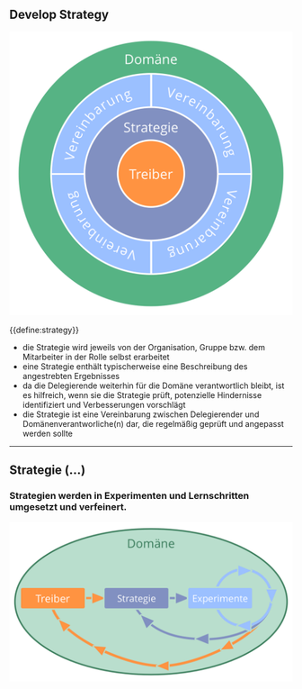 ## Develop Strategy

![right,fit](img/driver-domain/driver-strategy-agreements-domain.png)

{{define:strategy}}

- die Strategie wird jeweils von der Organisation, Gruppe bzw. dem Mitarbeiter in der Rolle selbst erarbeitet
- eine Strategie enthält typischerweise eine Beschreibung des angestrebten Ergebnisses
- da die Delegierende weiterhin für die Domäne verantwortlich bleibt, ist es hilfreich, wenn sie die Strategie prüft, potenzielle Hindernisse identifiziert und Verbesserungen vorschlägt 
- die Strategie ist eine Vereinbarung zwischen Delegierender und Domänenverantworliche(n) dar, die regelmäßig geprüft und angepasst werden sollte

* * *

## Strategie (…)

### Strategien werden in Experimenten und Lernschritten umgesetzt und verfeinert.

![right,fit](img/evolution/domain-driver-strategy-exeriments.png)